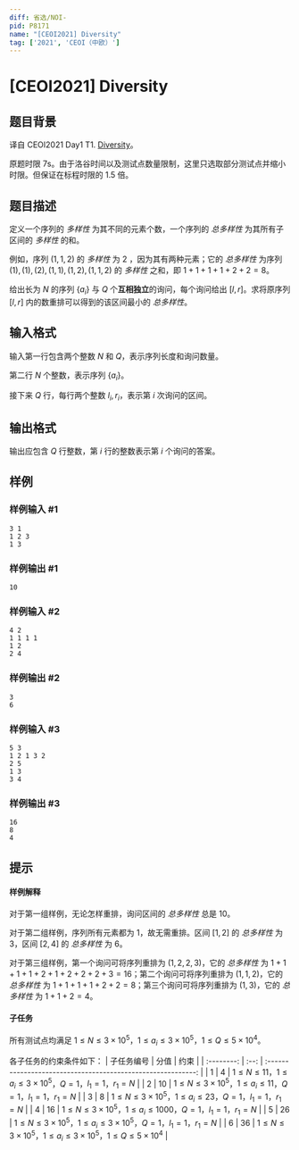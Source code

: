 ```yaml
---
diff: 省选/NOI-
pid: P8171
name: "[CEOI2021] Diversity"
tag: ['2021', 'CEOI（中欧）']
---
```

# [CEOI2021] Diversity
## 题目背景

译自 CEOI2021 Day1 T1. [Diversity](https://hsin.hr/ceoi/competition/ceoi2021_day1_tasks.pdf)。  

原题时限 7s。由于洛谷时间以及测试点数量限制，这里只选取部分测试点并缩小时限。但保证在标程时限的 1.5 倍。
## 题目描述

定义一个序列的 _多样性_ 为其不同的元素个数，一个序列的 _总多样性_ 为其所有子区间的 _多样性_ 的和。

例如，序列 $(1,1,2)$ 的 _多样性_ 为 $2$ ，因为其有两种元素；它的 _总多样性_ 为序列 $(1),(1),(2),(1,1),(1,2),(1,1,2)$ 的 _多样性_ 之和，即 $1+1+1+1+2+2=8$。

给出长为 $N$ 的序列 $\{a _i\}$ 与 $Q$ 个**互相独立**的询问，每个询问给出 $[l,r]$。求将原序列 $[l,r]$ 内的数重排可以得到的该区间最小的 _总多样性_。
## 输入格式

输入第一行包含两个整数 $N$ 和 $Q$，表示序列长度和询问数量。

第二行 $N$ 个整数，表示序列 $\{a_i\}$。

接下来 $Q$ 行，每行两个整数 $l_i,r_i$，表示第 $i$ 次询问的区间。
## 输出格式

输出应包含 $Q$ 行整数，第 $i$ 行的整数表示第 $i$ 个询问的答案。
## 样例

### 样例输入 #1
```
3 1
1 2 3
1 3
```
### 样例输出 #1
```
10
```
### 样例输入 #2
```
4 2
1 1 1 1
1 2
2 4
```
### 样例输出 #2
```
3
6
```
### 样例输入 #3
```
5 3
1 2 1 3 2
2 5
1 3
3 4
```
### 样例输出 #3
```
16
8
4
```
## 提示

#### 样例解释

对于第一组样例，无论怎样重排，询问区间的 _总多样性_ 总是 $10$。

对于第二组样例，序列所有元素都为 $1$，故无需重排。区间 $[1,2]$ 的 _总多样性_ 为 $3$，区间 $[2,4]$ 的 _总多样性_ 为 $6$。

对于第三组样例，第一个询问可将序列重排为 $(1,2,2,3)$，它的 _总多样性_ 为 $1+1+1+1+2+1+2+2+2+3=16$；第二个询问可将序列重排为 $(1,1,2)$，它的 _总多样性_ 为 $1+1+1+1+2+2=8$；第三个询问可将序列重排为 $(1,3)$，它的 _总多样性_ 为 $1+1+2=4$。

#### 子任务

所有测试点均满足 $1\leq N\leq 3\times 10^5$，$1\leq a_i\leq 3\times 10^5$，$1\leq Q\leq 5\times 10^4$。

各子任务的约束条件如下：
| 子任务编号 | 分值 |                             约束                             |
| :--------: | :--: | :----------------------------------------------------------: |
|    $1$     | $4$  | $1\leq N\leq 11$，$1\leq a_i\leq 3\times 10^5$，$Q=1$，$l_1=1$，$r_1=N$  |
|    $2$     | $10$ | $1\leq N\leq 3\times 10^5$，$1\leq a_i\leq 11$，$Q=1$，$l_1=1$，$r_1=N$  |
|    $3$     | $8$  | $1\leq N\leq 3\times 10^5$，$1\leq a_i\leq 23$，$Q=1$，$l_1=1$，$r_1=N$  |
|    $4$     | $16$ | $1\leq N\leq 3\times 10^5$，$1\leq a_i\leq 1000$，$Q=1$，$l_1=1$，$r_1=N$ |
|    $5$     | $26$ | $1\leq N\leq 3\times 10^5$，$1\leq a_i\leq 3\times 10^5$，$Q=1$，$l_1=1$，$r_1=N$ |
|    $6$     | $36$ | $1\leq N\leq 3\times 10^5$，$1\leq a_i\leq 3\times 10^5$，$1\leq Q\leq 5\times 10^4$ |
